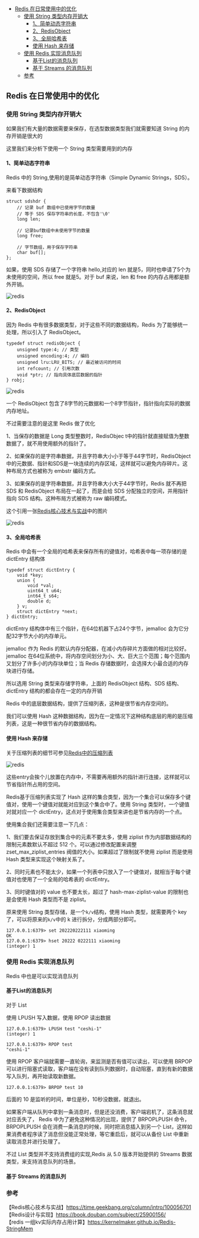 <!-- START doctoc generated TOC please keep comment here to allow auto update -->
<!-- DON'T EDIT THIS SECTION, INSTEAD RE-RUN doctoc TO UPDATE -->

- [Redis 在日常使用中的优化](#redis-%E5%9C%A8%E6%97%A5%E5%B8%B8%E4%BD%BF%E7%94%A8%E4%B8%AD%E7%9A%84%E4%BC%98%E5%8C%96)
  - [使用 String 类型内存开销大](#%E4%BD%BF%E7%94%A8-string-%E7%B1%BB%E5%9E%8B%E5%86%85%E5%AD%98%E5%BC%80%E9%94%80%E5%A4%A7)
    - [1、简单动态字符串](#1%E7%AE%80%E5%8D%95%E5%8A%A8%E6%80%81%E5%AD%97%E7%AC%A6%E4%B8%B2)
    - [2、RedisObject](#2redisobject)
    - [3、全局哈希表](#3%E5%85%A8%E5%B1%80%E5%93%88%E5%B8%8C%E8%A1%A8)
    - [使用 Hash 来存储](#%E4%BD%BF%E7%94%A8-hash-%E6%9D%A5%E5%AD%98%E5%82%A8)
  - [使用 Redis 实现消息队列](#%E4%BD%BF%E7%94%A8-redis-%E5%AE%9E%E7%8E%B0%E6%B6%88%E6%81%AF%E9%98%9F%E5%88%97)
    - [基于List的消息队列](#%E5%9F%BA%E4%BA%8Elist%E7%9A%84%E6%B6%88%E6%81%AF%E9%98%9F%E5%88%97)
    - [基于 Streams 的消息队列](#%E5%9F%BA%E4%BA%8E-streams-%E7%9A%84%E6%B6%88%E6%81%AF%E9%98%9F%E5%88%97)
  - [参考](#%E5%8F%82%E8%80%83)

<!-- END doctoc generated TOC please keep comment here to allow auto update -->

## Redis 在日常使用中的优化

### 使用 String 类型内存开销大

如果我们有大量的数据需要来保存，在选型数据类型我们就需要知道 String 的内存开销是很大的  

这里我们来分析下使用一个 String 类型需要用到的内存    

#### 1、简单动态字符串

Redis 中的 String,使用的是简单动态字符串（Simple Dynamic Strings，SDS）。  

来看下数据结构  

```
struct sdshdr {
    // 记录 buf 数组中已使用字节的数量
    // 等于 SDS 保存字符串的长度，不包含'\0'
    long len;
    
    // 记录buf数组中未使用字节的数量
    long free;
    
    // 字节数组，用于保存字符串
    char buf[];
};
```

如果，使用 SDS 存储了一个字符串 hello,对应的 len 就是5，同时也申请了5个为未使用的空间，所以 free 就是5。对于 buf 来说，len 和 free 的内存占用都是额外开销。         

<img src="/img/redis/redis-sds.png"  alt="redis" align="center" />

#### 2、RedisObject

因为 Redis 中有很多数据类型，对于这些不同的数据结构，Redis 为了能够统一处理，所以引入了 RedisObject。  

```
typedef struct redisObject {
    unsigned type:4; // 类型
    unsigned encoding:4; // 编码
    unsigned lru:LRU_BITS; // 最近被访问的时间
    int refcount; // 引用次数
    void *ptr; // 指向具体底层数据的指针
} robj;
```

<img src="/img/redis/redis-object.svg"  alt="redis" align="center" />

一个 RedisObject 包含了8字节的元数据和一个8字节指针，指针指向实际的数据内存地址。   

不过需要注意的是这里 Redis 做了优化  

1、当保存的数据是 Long 类型整数时，RedisObjec t中的指针就直接赋值为整数数据了，就不用使用额外的指针了。  

2、如果保存的是字符串数据，并且字符串大小小于等于44字节时，RedisObject中的元数据、指针和SDS是一块连续的内存区域，这样就可以避免内存碎片。这种布局方式也被称为 embstr 编码方式。  

3、如果保存的是字符串数据，并且字符串大小大于44字节时，Redis 就不再把 SDS 和 RedisObject 布局在一起了，而是会给 SDS 分配独立的空间，并用指针指向 SDS 结构。这种布局方式被称为 raw 编码模式。    

这个引用一张[Redis核心技术与实战](https://time.geekbang.org/column/intro/100056701)中的图片  
    
<img src="/img/redis/redis-object-string.jpeg"  alt="redis" align="center" />

#### 3、全局哈希表

Redis 中会有一个全局的哈希表来保存所有的键值对，哈希表中每一项存储的是 dictEntry 结构体  

```
typedef struct dictEntry {
    void *key;
    union {
        void *val;
        uint64_t u64;
        int64_t s64;
        double d;
    } v;
    struct dictEntry *next;
} dictEntry;
```

dictEntry 结构体中有三个指针，在64位机器下占24个字节，jemalloc 会为它分配32字节大小的内存单元。  

jemalloc 作为 Redis 的默认内存分配器，在减小内存碎片方面做的相对比较好。jemalloc 在64位系统中，将内存空间划分为小、大、巨大三个范围；每个范围内又划分了许多小的内存块单位；当 Redis 存储数据时，会选择大小最合适的内存块进行存储。  

所以选用 String 类型来存储字符串，上面的 RedisObject 结构、SDS 结构、dictEntry 结构的都会存在一定的内存开销   

Redis 中的底层数据结构，提供了压缩列表，这种是很节省内存空间的。 

我们可以使用 Hash 这种数据结构，因为在一定情况下这种结构底层的用的是压缩列表，这是一种很节省内存的数据结构。      

#### 使用 Hash 来存储

关于压缩列表的细节可参见[Redis中的压缩列表](https://www.cnblogs.com/ricklz/p/15839710.html#6%E5%8E%8B%E7%BC%A9%E5%88%97%E8%A1%A8)  

<img src="/img/redis/redis-ziplist-entry.png"  alt="redis" align="center" />

这些entry会挨个儿放置在内存中，不需要再用额外的指针进行连接，这样就可以节省指针所占用的空间。  

Redis基于压缩列表实现了 Hash 这样的集合类型，因为一个集合可以保存多个键值对，使用一个键值对就能对应到这个集合中了。使用 String 类型时，一个键值对就对应一个 dictEntry，这点对于使用集合类型来讲也是节省内存的一个点。  

使用集合我们还需要注意一下几点：  

1、我们要去保证存放到集合中的元素不要太多，使用 ziplist 作为内部数据结构的限制元素数默认不超过 512 个。可以通过修改配置来调整 zset_max_ziplist_entries 阀值的大小。如果超过了限制就不使用 ziplist 而是使用 Hash 类型来实现这个映射关系了。  

2、同时元素也不能太少，如果一个列表中只放入了一个键值对，就相当于每个键值对也使用了一个全局的哈希表的 dictEntry。  

3、同时键值对的 value 也不要太长，超过了 hash-max-ziplist-value 的限制也是会使用 Hash 类型而不是 ziplist。  

原来使用 String 类型存储，是一个`k/v`结构，使用 Hash 类型，就需要两个 key 了，可以将原来的`k/v`中的 k 进行拆分，分成两部分即可。   

```
127.0.0.1:6379> set 202220222111 xiaoming
OK
127.0.0.1:6379> hset 20222 0222111 xiaoming
(integer) 1
```

### 使用 Redis 实现消息队列

Redis 中也是可以实现消息队列  

#### 基于List的消息队列

对于 List  

使用 LPUSH 写入数据，使用 RPOP 读出数据  

```
127.0.0.1:6379> LPUSH test "ceshi-1"
(integer) 1

127.0.0.1:6379> RPOP test
"ceshi-1"
```

使用 RPOP 客户端就需要一直轮询，来监测是否有值可以读出，可以使用 BRPOP 可以进行阻塞式读取，客户端在没有读到队列数据时，自动阻塞，直到有新的数据写入队列，再开始读取新数据。  

```
127.0.0.1:6379> BRPOP test 10
```

后面的 10 是监听的时间，单位是秒，10秒没数据，就退出。  

如果客户端从队列中拿到一条消息时，但是还没消费，客户端宕机了，这条消息就对应丢失了， Redis 中为了避免这种情况的出现，提供了 BRPOPLPUSH 命令，BRPOPLPUSH 会在消费一条消息的时候，同时把消息插入到另一个 List，这样如果消费者程序读了消息但没能正常处理，等它重启后，就可以从备份 List 中重新读取消息并进行处理了。  

不过 List 类型并不支持消费组的实现,Redis 从 5.0 版本开始提供的 Streams 数据类型，来支持消息队列的场景。  

#### 基于 Streams 的消息队列






### 参考

【Redis核心技术与实战】https://time.geekbang.org/column/intro/100056701    
【Redis设计与实现】https://book.douban.com/subject/25900156/  
【redis 一组kv实际内存占用计算】https://kernelmaker.github.io/Redis-StringMem    